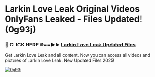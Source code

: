 # Larkin Love Leak Original Videos 0nlyFans Leaked - Files Updated! (0g93j)

<h3>🔴 CLICK HERE 🌐==►► <a href="https://tinyurl.com/ms9xzufz" rel="nofollow">Larkin Love Leak Updated Files</a></h3>

Get Larkin Love Leak and all content. Now you can access all videos and pictures of Larkin Love Leak. New Updated Files 2025!

[![0g93j](https://i.imgur.com/PQ7UWWw.gif)](https://tinyurl.com/ms9xzufz)
